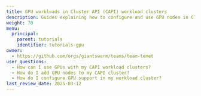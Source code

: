 ```yaml
---
title: GPU workloads in Cluster API (CAPI) workload clusters
description: Guides explaining how to configure and use GPU nodes in Cluster API (CAPI) workload clusters for running GPU-accelerated workloads.
weight: 70
menu:
  principal:
    parent: tutorials
    identifier: tutorials-gpu
owner:
  - https://github.com/orgs/giantswarm/teams/team-tenet
user_questions:
  - How can I use GPUs with my CAPI workload clusters?
  - How do I add GPU nodes to my CAPI cluster?
  - How do I configure GPU support in my workload cluster?
last_review_date: 2025-03-12
---
```

